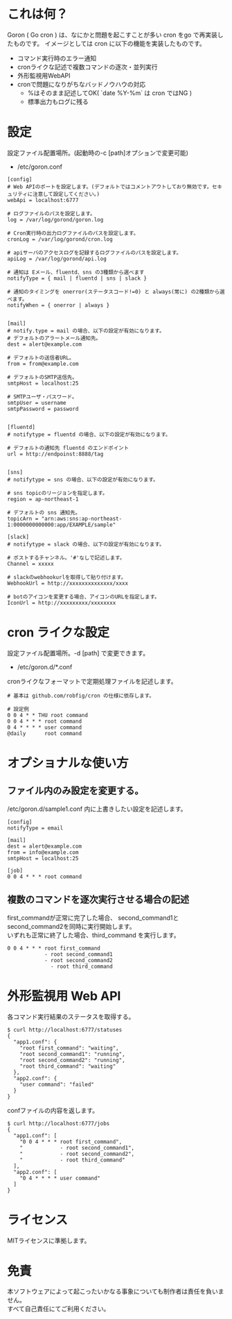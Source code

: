 
# これは何？

Goron ( Go cron ) は、なにかと問題を起こすことが多い cron をgo で再実装したものです。
イメージとしては cron に以下の機能を実装したものです。

* コマンド実行時のエラー通知
* cronライクな記述で複数コマンドの逐次・並列実行
* 外形監視用WebAPI
* cronで問題になりがちなバッドノウハウの対応
  * %はそのまま記述してOK( \`date %Y-%m\` は cron ではNG )
  * 標準出力もログに残る


# 設定

設定ファイル配置場所。(起動時の-c [path]オプションで変更可能)

* /etc/goron.conf

```
[config]
# Web APIのポートを設定します。(デフォルトではコメントアウトしており無効です。セキュリティに注意して設定してください。)
webApi = localhost:6777

# ログファイルのパスを設定します。
log = /var/log/gorond/goron.log

# Cron実行時の出力ログファイルのパスを設定します。
cronLog = /var/log/gorond/cron.log

# apiサーバのアクセスログを記録するログファイルのパスを設定します。
apiLog = /var/log/gorond/api.log

# 通知は Eメール、fluentd、sns の3種類から選べます
notifyType = { mail | fluentd | sns | slack }

# 通知のタイミングを onerror(ステータスコード!=0) と always(常に) の2種類から選べます。
notifyWhen = { onerror | always }


[mail]
# notify.type = mail の場合、以下の設定が有効になります。
# デフォルトのアラートメール通知先。
dest = alert@example.com

# デフォルトの送信者URL。
from = from@example.com

# デフォルトのSMTP送信先。
smtpHost = localhost:25

# SMTPユーザ・パスワード。
smtpUser = username
smtpPassword = password


[fluentd]
# notifytype = fluentd の場合、以下の設定が有効になります。

# デフォルトの通知先 fluentd のエンドポイント
url = http://endpoinst:8888/tag


[sns]
# notifytype = sns の場合、以下の設定が有効になります。

# sns topicのリージョンを指定します。
region = ap-northeast-1

# デフォルトの sns 通知先。
topicArn = "arn:aws:sns:ap-northeast-1:0000000000000:app/EXAMPLE/sample"

[slack]
# notifytype = slack の場合、以下の設定が有効になります。

# ポストするチャンネル。'#'なしで記述します。
Channel = xxxxx

# slackのwebhookurlを取得して貼り付けます。
WebhookUrl = http://xxxxxxxxxxxxxx/xxxx

# botのアイコンを変更する場合、アイコンのURLを指定します。
IconUrl = http://xxxxxxxxx/xxxxxxxx
```


# cron ライクな設定

設定ファイル配置場所。-d [path] で変更できます。

* /etc/goron.d/\*.conf

cronライクなフォーマットで定期処理ファイルを記述します。

```
# 基本は github.com/robfig/cron の仕様に依存します。

# 設定例
0 0 4 * * THU root command
0 0 4 * * * root command
0 4 * * * * user command
@daily      root command
```

# オプショナルな使い方

## ファイル内のみ設定を変更する。

/etc/goron.d/sample1.conf 内に上書きしたい設定を記述します。

    [config]
    notifyType = email

    [mail]
    dest = alert@example.com
    from = info@example.com
    smtpHost = localhost:25

    [job]
    0 0 4 * * * root command

## 複数のコマンドを逐次実行させる場合の記述

first_commandが正常に完了した場合、 second_command1とsecond_command2を同時に実行開始します。  
いずれも正常に終了した場合、third_command を実行します。

```
0 0 4 * * * root first_command
            - root second_command1
            - root second_command2
              - root third_command
```

# 外形監視用 Web API

各コマンド実行結果のステータスを取得する。

```
$ curl http://localhost:6777/statuses
{
  "app1.conf": {
    "root first_command": "waiting",
    "root second_command1": "running",
    "root second_command2": "running",
    "root third_command": "waiting"
  },
  "app2.conf": {
    "user command": "failed"
  }
}
```

confファイルの内容を返します。

```
$ curl http://localhost:6777/jobs
{
  "app1.conf": [
    "0 0 4 * * * root first_command",
    "            - root second_command1",
    "            - root second_command2",
    "            - root third_command"
  ],
  "app2.conf": [
    "0 4 * * * * user command"
  ]
}
```

# ライセンス

MITライセンスに準拠します。


# 免責

本ソフトウェアによって起こったいかなる事象についても制作者は責任を負いません。  
すべて自己責任にてご利用ください。


